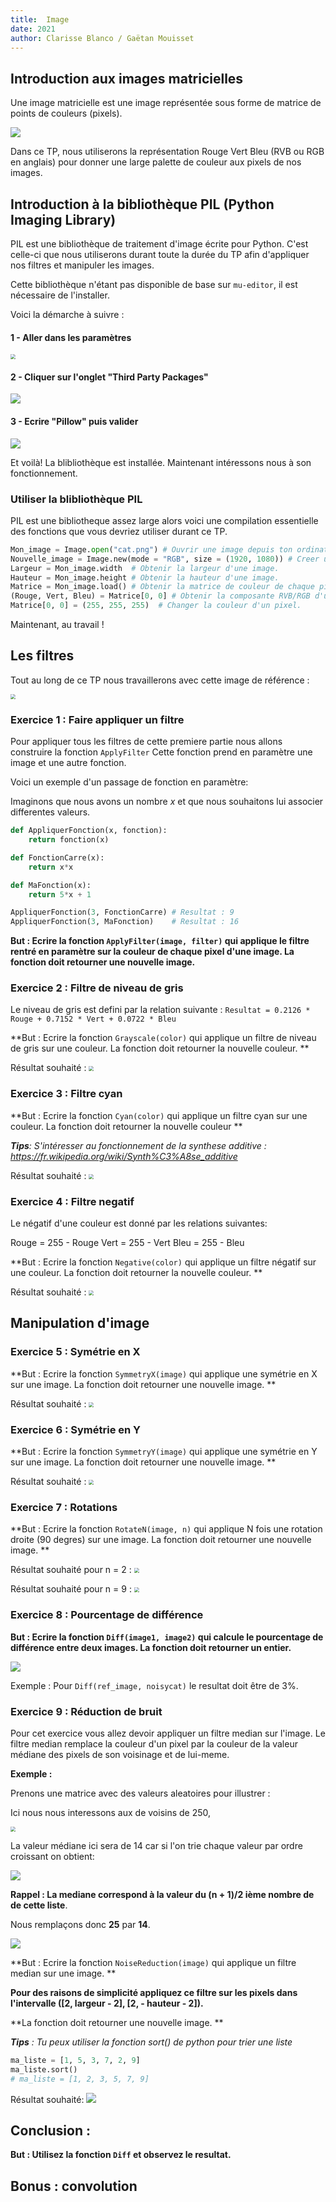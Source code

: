 ```yaml
---
title:  Image
date: 2021
author: Clarisse Blanco / Gaëtan Mouisset
---
```

## Introduction aux images matricielles
Une image matricielle est une image représentée sous forme de matrice de points de couleurs (pixels). 



![](figures/1.gif)



Dans ce TP, nous utiliserons la représentation Rouge Vert Bleu (RVB ou RGB en anglais) pour donner une large palette de couleur aux pixels de nos images. 

## Introduction à la bibliothèque PIL (Python Imaging Library)

PIL est une bibliothèque de traitement d'image écrite pour Python. C'est celle-ci que nous utiliserons durant toute la durée du TP afin d'appliquer nos filtres et manipuler les images.

Cette bibliothèque n'étant pas disponible de base sur ``mu-editor``, il est nécessaire de l'installer.

Voici la démarche à suivre :

#### 1 - Aller dans les paramètres

<img src="figures/2.png" style="zoom:50%;" />



#### 2 - Cliquer sur l'onglet "Third Party Packages"
![](figures/3.png)



#### 3 - Ecrire "Pillow" puis valider
![](figures/4.png)



Et voilà! La blibliothèque est installée. Maintenant intéressons nous à son fonctionnement.



### Utiliser la blibliothèque PIL

PIL est une bibliotheque assez large alors voici une compilation essentielle des fonctions que vous devriez utiliser durant ce TP.

```Python
Mon_image = Image.open("cat.png") # Ouvrir une image depuis ton ordinateur.
Nouvelle_image = Image.new(mode = "RGB", size = (1920, 1080)) # Creer une nouvelle image.
Largeur = Mon_image.width  # Obtenir la largeur d'une image.
Hauteur = Mon_image.height # Obtenir la hauteur d'une image.
Matrice = Mon_image.load() # Obtenir la matrice de couleur de chaque pixel d'une image.
(Rouge, Vert, Bleu) = Matrice[0, 0] # Obtenir la composante RVB/RGB d'un pixel.
Matrice[0, 0] = (255, 255, 255)  # Changer la couleur d'un pixel.
```

Maintenant, au travail !



## Les filtres

Tout au long de ce TP nous travaillerons avec cette image de référence :

<img src="figures/5.jpg" style="zoom:50%;" />

### Exercice 1 : Faire appliquer un filtre

Pour appliquer tous les filtres de cette premiere partie nous allons construire la fonction ``ApplyFilter``
Cette fonction prend en paramètre une image et une autre fonction.

Voici un exemple d'un passage de fonction en paramètre:

Imaginons que nous avons un nombre $x$ et que nous souhaitons lui associer differentes valeurs.

```Python
def AppliquerFonction(x, fonction):
	return fonction(x)

def FonctionCarre(x):
	return x*x

def MaFonction(x):
	return 5*x + 1

AppliquerFonction(3, FonctionCarre) # Resultat : 9
AppliquerFonction(3, MaFonction)	# Resultat : 16
```

**But  : Ecrire la fonction ``ApplyFilter(image, filter)`` qui applique le filtre rentré en paramètre sur la couleur de chaque pixel d'une image. La fonction doit retourner une nouvelle image.**

### Exercice 2 : Filtre de niveau de gris

Le niveau de gris est defini par la relation suivante : 
``Resultat = 0.2126 * Rouge + 0.7152 * Vert + 0.0722 * Bleu``



**But : Ecrire la fonction ``Grayscale(color)`` qui applique un filtre de niveau de gris sur une couleur. La fonction doit retourner la nouvelle couleur. **

Résultat souhaité :
<img src="figures/6.jpg" style="zoom:50%;" />

### Exercice 3 : Filtre cyan

**But : Ecrire la fonction ``Cyan(color)`` qui applique un filtre cyan sur une couleur. La fonction doit retourner la nouvelle couleur **

*__Tips__: S'intéresser au fonctionnement de la synthese additive : https://fr.wikipedia.org/wiki/Synth%C3%A8se_additive*

Résultat souhaité :
<img src="figures/7.jpg" style="zoom:50%;" />

### Exercice 4 : Filtre negatif

Le négatif d'une couleur est donné par les relations suivantes:

Rouge = 255 - Rouge
Vert = 255 - Vert
Bleu = 255 - Bleu

**But : Ecrire la fonction ``Negative(color)`` qui applique un filtre négatif sur une couleur. La fonction doit retourner la nouvelle couleur. **

Résultat souhaité :
<img src="figures/8.jpg" style="zoom:50%;" />


## Manipulation d'image

### Exercice 5 : Symétrie en X

**But : Ecrire la fonction ``SymmetryX(image)`` qui applique une symétrie en X sur une image. La fonction doit retourner une nouvelle image. **

Résultat souhaité :
<img src="figures/9.jpg" style="zoom:50%;" />


### Exercice 6 : Symétrie en Y

**But : Ecrire la fonction ``SymmetryY(image)`` qui applique une symétrie en Y sur une image. La fonction doit retourner une nouvelle image. **

Résultat souhaité :
<img src="figures/10.jpg" style="zoom:50%;" />


### Exercice 7 : Rotations

**But : Ecrire la fonction ``RotateN(image, n)`` qui applique N fois une rotation droite (90 degres) sur une image. La fonction doit retourner une nouvelle image. **

Résultat souhaité pour n = 2 :
<img src="figures/11.jpg" style="zoom:50%;" />

Résultat souhaité pour n = 9 :
<img src="figures/12.jpg" style="zoom:50%;" />



### Exercice 8 : Pourcentage de différence

**But : Ecrire la fonction ``Diff(image1, image2)`` qui calcule le pourcentage de différence entre deux images. La fonction doit retourner un entier.**

![](figures/14.jpg)

Exemple : Pour ``Diff(ref_image, noisycat)`` le resultat doit être de 3%.

### Exercice 9 : Réduction de bruit

Pour cet exercice vous allez devoir appliquer un filtre median sur l'image. Le filtre median remplace la couleur d'un pixel par la couleur de la valeur médiane des pixels de son voisinage et de lui-meme.

**Exemple :**

Prenons une matrice avec des valeurs aleatoires pour illustrer :

Ici nous nous interessons aux de voisins de 250,

<img src="figures/15.png" style="zoom:50%;" />

La valeur médiane ici sera de 14 car si l'on trie chaque valeur par ordre croissant on obtient:

![](figures/16.png)

**Rappel : La mediane correspond à la valeur du (n + 1)/2 ième nombre de de cette liste**.

Nous remplaçons donc **25** par **14**.

![](figures/17.png)

**But : Ecrire la fonction ``NoiseReduction(image)`` qui applique un filtre median sur une image. **

**Pour des raisons de simplicité appliquez ce filtre sur les pixels dans l'intervalle ([2, largeur - 2], [2, - hauteur - 2]).**

**La fonction doit retourner une nouvelle image. **

*__Tips__ : Tu peux utiliser la fonction sort() de python pour trier une liste*

```Python
ma_liste = [1, 5, 3, 7, 2, 9]
ma_liste.sort()
# ma_liste = [1, 2, 3, 5, 7, 9]
```

Résultat souhaité:
<img src="figures/18.jpg"  />

## Conclusion :



**But : Utilisez la fonction ``Diff`` et observez le resultat.**



## Bonus : convolution

